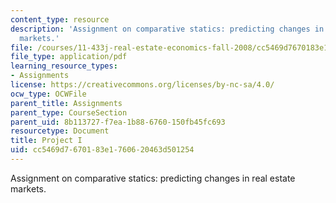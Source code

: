 ```yaml
---
content_type: resource
description: 'Assignment on comparative statics: predicting changes in real estate
  markets.'
file: /courses/11-433j-real-estate-economics-fall-2008/cc5469d7670183e1760620463d501254_ps1_08.pdf
file_type: application/pdf
learning_resource_types:
- Assignments
license: https://creativecommons.org/licenses/by-nc-sa/4.0/
ocw_type: OCWFile
parent_title: Assignments
parent_type: CourseSection
parent_uid: 8b113727-f7ea-1b88-6760-150fb45fc693
resourcetype: Document
title: Project I
uid: cc5469d7-6701-83e1-7606-20463d501254
---
```

Assignment on comparative statics: predicting changes in real estate markets.